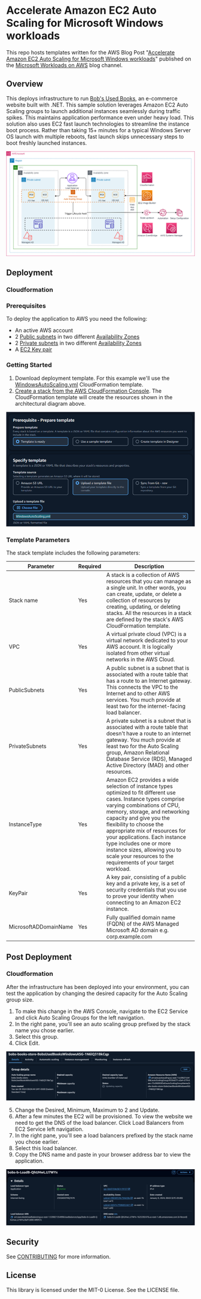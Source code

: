 # Accelerate Amazon EC2 Auto Scaling for Microsoft Windows workloads

This repo hosts templates written for the AWS Blog Post "[Accelerate Amazon EC2 Auto Scaling for Microsoft Windows workloads](https://aws.amazon.com/blogs/modernizing-with-aws/accelerate-amazon-ec2-auto-scaling-for-microsoft-windows-workloads/)" published on the [Microsoft Workloads on AWS](https://aws.amazon.com/blogs/modernizing-with-aws/) blog channel.

## Overview
This deploys infrastructure to run [Bob's Used Books](https://github.com/aws-samples/bobs-used-bookstore-sample), an e-commerce website built with .NET. This sample solution leverages Amazon EC2 Auto Scaling groups to launch additional instances seamlessly during traffic spikes. This maintains application performance even under heavy load.  This solution also uses EC2 fast launch technologies to streamline the instance boot process. Rather than taking 15+ minutes for a typical Windows Server OS launch with multiple reboots, fast launch skips unnecessary steps to boot freshly launched instances.

![Architectural Diagram](/Images/ArchitecturalDiagram.png)


## Deployment
### Cloudformation
### Prerequisites
To deploy the application to AWS you need the following:
* An active AWS account
* 2 [Public subnets](https://docs.aws.amazon.com/vpc/latest/userguide/configure-subnets.html#subnet-basics) in two different [Availability Zones](https://docs.aws.amazon.com/AWSEC2/latest/WindowsGuide/using-regions-availability-zones.html#concepts-availability-zones)
* 2 [Private subnets](https://docs.aws.amazon.com/vpc/latest/userguide/configure-subnets.html#subnet-basics) in two different [Availability Zones](https://docs.aws.amazon.com/AWSEC2/latest/WindowsGuide/using-regions-availability-zones.html#concepts-availability-zones)
* A [EC2 Key pair](https://docs.aws.amazon.com/AWSEC2/latest/UserGuide/ec2-key-pairs.html)



### Getting Started
1. Download deployment template.  For this example we'll use the [WindowsAutoScaling.yml](/Templates/CloudFormation/WindowsAutoScaling.yml) CloudFormation template.
2. [Create a stack from the AWS CloudFormation Console](https://docs.aws.amazon.com/AWSCloudFormation/latest/UserGuide/cfn-console-create-stack.html).  The CloudFormation template will create the resources shown in the architectural diagram above.

![Create Stack](/Images/CreateStack.png)

### Template Parameters
The stack template includes the following parameters:

| Parameter | Required | Description |
| --- | --- | --- |
| Stack name | Yes | A stack is a collection of AWS resources that you can manage as a single unit. In other words, you can create, update, or delete a collection of resources by creating, updating, or deleting stacks. All the resources in a stack are defined by the stack's AWS CloudFormation template. |
| VPC | Yes | A virtual private cloud (VPC) is a virtual network dedicated to your AWS account. It is logically isolated from other virtual networks in the AWS Cloud. |
| PublicSubnets | Yes | A public subnet is a subnet that is associated with a route table that has a route to an Internet gateway. This connects the VPC to the Internet and to other AWS services. You much provide at least two for the internet-facing load balancer. |
| PrivateSubnets | Yes | A private subnet is a subnet that is associated with a route table that doesn't have a route to an internet gateway. You much provide at least two for the Auto Scaling group, Amazon Relational Database Service (RDS), Managed Active Directory (MAD) and other resources. |
| InstanceType | Yes | Amazon EC2 provides a wide selection of instance types optimized to fit different use cases. Instance types comprise varying combinations of CPU, memory, storage, and networking capacity and give you the flexibility to choose the appropriate mix of resources for your applications. Each instance type includes one or more instance sizes, allowing you to scale your resources to the requirements of your target workload. |
| KeyPair | Yes | A key pair, consisting of a public key and a private key, is a set of security credentials that you use to prove your identity when connecting to an Amazon EC2 instance. |
| MicrosoftADDomainName | Yes | Fully qualified domain name (FQDN) of the AWS Managed Microsoft AD domain e.g. corp.example.com


## Post Deployment
### Cloudformation
After the infrastructure has been deployed into your environment, you can test the application by changing the desired capacity for the Auto Scaling group size.
1. To make this change in the AWS Console, navigate to the EC2 Service and click Auto Scaling Groups for the left navigation.
2. In the right pane, you'll see an auto scaling group prefixed by the stack name you chose earlier.
3. Select this group.
4. Click Edit.

![Edit](/Images/EditAutoScalingGroup.png)

5. Change the Desired, Minimum, Maximum to 2 and Update.
6. After a few minutes the EC2 will be provisioned.  To view the website we need to get the DNS of the load balancer.  Click Load Balancers from EC2 Service left navigation.
7. In the right pane, you'll see a load balancers prefixed by the stack name you chose earlier.
8. Select this load balancer.
9. Copy the DNS name and paste in your browser address bar to view the application.

![Load Balancer](/Images/LoadBalancer.png)

## Security

See [CONTRIBUTING](CONTRIBUTING.md#security-issue-notifications) for more information.

## License

This library is licensed under the MIT-0 License. See the LICENSE file.


